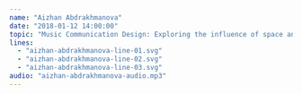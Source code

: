 ```yaml
---
name: "Aizhan Abdrakhmanova"
date: "2018-01-12 14:00:00"
topic: "Music Communication Design: Exploring the influence of space and graphic design on the perception of music."
lines: 
  - "aizhan-abdrakhmanova-line-01.svg"
  - "aizhan-abdrakhmanova-line-02.svg"
  - "aizhan-abdrakhmanova-line-03.svg"
audio: "aizhan-abdrakhmanova-audio.mp3"
---
```


